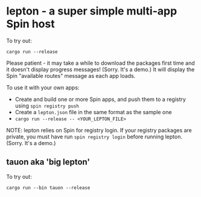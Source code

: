 # lepton - a super simple multi-app Spin host

To try out:

```
cargo run --release
```

Please patient - it may take a while to download the packages first time and it doesn't display progress messages! (Sorry. It's a demo.) It will display the Spin "available routes" message as each app loads.

To use it with your own apps:

* Create and build one or more Spin apps, and push them to a registry using `spin registry push`
* Create a `lepton.json` file in the same format as the sample one
* `cargo run --release -- <YOUR_LEPTON_FILE>`

NOTE: lepton relies on Spin for registry login.  If your registry packages are private, you must have run `spin registry login` before running lepton.  (Sorry. It's a demo.)

## tauon aka 'big lepton'

To try out:

```
cargo run --bin tauon --release
```
